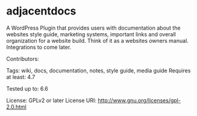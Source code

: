 # adjacentdocs
A WordPress Plugin that provides users with documentation about the websites style guide, marketing systems, important links and overall organization for a website build. Think of it as a websites owners manual. Integrations to come later. 

Contributors: 

Tags: wiki, docs, documentation, notes, style guide, media guide
Requires at least: 4.7

Tested up to: 6.6

License: GPLv2 or later
License URI: http://www.gnu.org/licenses/gpl-2.0.html
